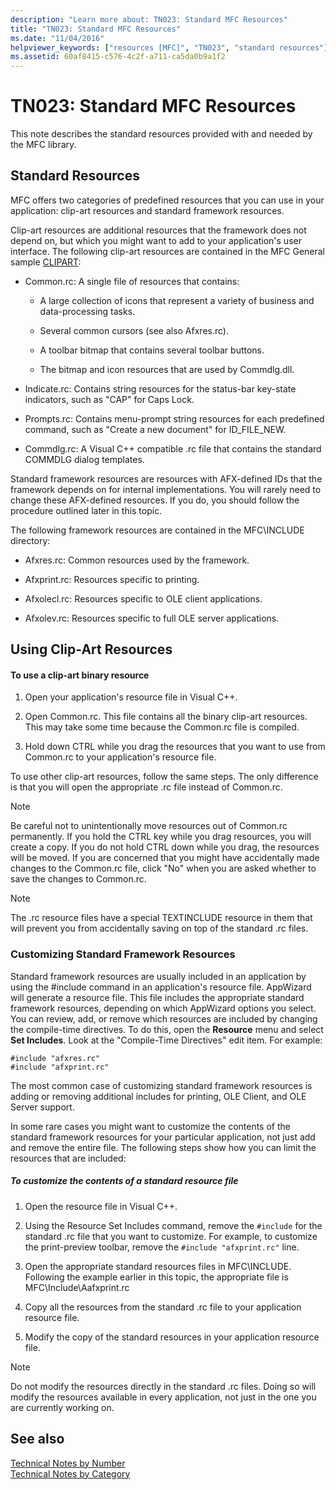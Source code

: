 ```yaml
---
description: "Learn more about: TN023: Standard MFC Resources"
title: "TN023: Standard MFC Resources"
ms.date: "11/04/2016"
helpviewer_keywords: ["resources [MFC]", "TN023", "standard resources"]
ms.assetid: 60af8415-c576-4c2f-a711-ca5da0b9a1f2
---
```

# TN023: Standard MFC Resources

This note describes the standard resources provided with and needed by the MFC library.

## Standard Resources

MFC offers two categories of predefined resources that you can use in your application: clip-art resources and standard framework resources.

Clip-art resources are additional resources that the framework does not depend on, but which you might want to add to your application's user interface. The following clip-art resources are contained in the MFC General sample [CLIPART](../overview/visual-cpp-samples.md):

- Common.rc: A single file of resources that contains:

  - A large collection of icons that represent a variety of business and data-processing tasks.

  - Several common cursors (see also Afxres.rc).

  - A toolbar bitmap that contains several toolbar buttons.

  - The bitmap and icon resources that are used by Commdlg.dll.

- Indicate.rc: Contains string resources for the status-bar key-state indicators, such as "CAP" for Caps Lock.

- Prompts.rc: Contains menu-prompt string resources for each predefined command, such as "Create a new document" for ID_FILE_NEW.

- Commdlg.rc: A Visual C++ compatible .rc file that contains the standard COMMDLG dialog templates.

Standard framework resources are resources with AFX-defined IDs that the framework depends on for internal implementations. You will rarely need to change these AFX-defined resources. If you do, you should follow the procedure outlined later in this topic.

The following framework resources are contained in the MFC\INCLUDE directory:

- Afxres.rc: Common resources used by the framework.

- Afxprint.rc: Resources specific to printing.

- Afxolecl.rc: Resources specific to OLE client applications.

- Afxolev.rc: Resources specific to full OLE server applications.

## Using Clip-Art Resources

#### To use a clip-art binary resource

1. Open your application's resource file in Visual C++.

1. Open Common.rc. This file contains all the binary clip-art resources. This may take some time because the Common.rc file is compiled.

1. Hold down CTRL while you drag the resources that you want to use from Common.rc to your application's resource file.

To use other clip-art resources, follow the same steps. The only difference is that you will open the appropriate .rc file instead of Common.rc.

> [!NOTE]
> Be careful not to unintentionally move resources out of Common.rc permanently. If you hold the CTRL key while you drag resources, you will create a copy. If you do not hold CTRL down while you drag, the resources will be moved. If you are concerned that you might have accidentally made changes to the Common.rc file, click "No" when you are asked whether to save the changes to Common.rc.

> [!NOTE]
> The .rc resource files have a special TEXTINCLUDE resource in them that will prevent you from accidentally saving on top of the standard .rc files.

### Customizing Standard Framework Resources

Standard framework resources are usually included in an application by using the #include command in an application's resource file. AppWizard will generate a resource file. This file includes the appropriate standard framework resources, depending on which AppWizard options you select. You can review, add, or remove which resources are included by changing the compile-time directives. To do this, open the **Resource** menu and select **Set Includes**. Look at the "Compile-Time Directives" edit item. For example:

```
#include "afxres.rc"
#include "afxprint.rc"
```

The most common case of customizing standard framework resources is adding or removing additional includes for printing, OLE Client, and OLE Server support.

In some rare cases you might want to customize the contents of the standard framework resources for your particular application, not just add and remove the entire file. The following steps show how you can limit the resources that are included:

##### To customize the contents of a standard resource file

1. Open the resource file in Visual C++.

1. Using the Resource Set Includes command, remove the `#include` for the standard .rc file that you want to customize. For example, to customize the print-preview toolbar, remove the `#include "afxprint.rc"` line.

1. Open the appropriate standard resources files in MFC\INCLUDE. Following the example earlier in this topic, the appropriate file is MFC\Include\Aafxprint.rc

1. Copy all the resources from the standard .rc file to your application resource file.

1. Modify the copy of the standard resources in your application resource file.

> [!NOTE]
> Do not modify the resources directly in the standard .rc files. Doing so will modify the resources available in every application, not just in the one you are currently working on.

## See also

[Technical Notes by Number](../mfc/technical-notes-by-number.md)<br/>
[Technical Notes by Category](../mfc/technical-notes-by-category.md)
